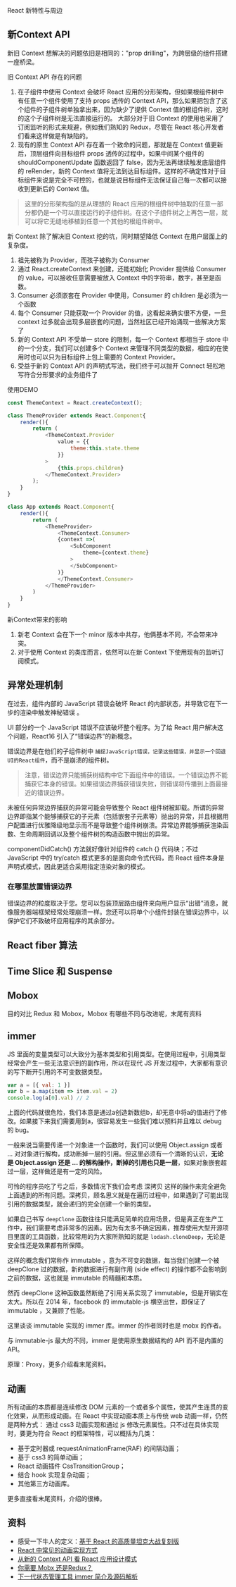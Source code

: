 React 新特性与周边

## 新Context API
新旧 Context 想解决的问题依旧是相同的："prop drilling"，为跨层级的组件搭建一座桥梁。

旧 Context API 存在的问题
1. 在子组件中使用 Context 会破坏 React 应用的分形架构，但如果根组件树中有任意一个组件使用了支持 props 透传的 Context API，那么如果把包含了这个组件的子组件树单独拿出来，因为缺少了提供 Context 值的根组件树，这时的这个子组件树是无法直接运行的。
大部分对于旧 Context 的使用也采用了订阅监听的形式来规避，例如我们熟知的 Redux，尽管在 React 核心开发者们看来这样做是有缺陷的。
2. 现有的原生 Context API 存在着一个致命的问题，那就是在 Context 值更新后，顶层组件向目标组件 props  透传的过程中，如果中间某个组件的 shouldComponentUpdate  函数返回了 false，因为无法再继续触发底层组件的 reRender，新的 Context 值将无法到达目标组件。这样的不确定性对于目标组件来说是完全不可控的，也就是说目标组件无法保证自己每一次都可以接收到更新后的 Context 值。

> 这里的分形架构指的是从理想的 React 应用的根组件树中抽取的任意一部分都仍是一个可以直接运行的子组件树。在这个子组件树之上再包一层，就可以将它无缝地移植到任意一个其他的根组件树中。

新 Context 除了解决旧 Context 挖的坑，同时期望降低 Context 在用户层面上的复杂度。
1. 祖先被称为 Provider，而孩子被称为 Consumer
2. 通过 React.createContext 来创建，还能初始化 Provider 提供给 Consumer 的 value，可以接收任意需要被放入 Context 中的字符串，数字，甚至是函数。
3. Consumer 必须嵌套在 Provider 中使用，Consumer 的 children 是必须为一个函数
4. 每个 Consumer 只能获取一个 Provider 的值，这看起来确实很不方便，一旦 context 过多就会出现多层嵌套的问题，当然社区已经开始涌现一些解决方案了
5. 新的 Context API 不受单一 store 的限制，每一个 Context 都相当于 store 中的一个分支，我们可以创建多个 Context 来管理不同类型的数据，相应的在使用时也可以只为目标组件上包上需要的 Context Provider。
6. 受益于新的 Context API 的声明式写法，我们终于可以抛开 Connect 轻松地写符合分形要求的业务组件了

使用DEMO
```js
const ThemeContext = React.createContext();

class ThemeProvider extends React.Component{
    render(){
        return (
            <ThemeContext.Provider
                value = {{
                    theme:this.state.theme
                }}
            >
                {this.props.children}
            </ThemeContext.Provider>
        );
    }
}

class App extends React.Component{
    render(){
        return (
            <ThemeProvider>
                <ThemeContext.Consumer>
                {context =>(
                    <SubComponent
                        theme={context.theme}
                    >
                    </SubComponent>
                )}
                </ThemeContext.Consumer>
            </ThemeProvider>
        )
    }
}
```

新Context带来的影响
1. 新老 Context 会在下一个 minor 版本中共存，他俩基本不同，不会带来冲突。
2. 对于使用 Context 的类库而言，依然可以在新 Context 下使用现有的监听订阅模式。

## 异常处理机制
在过去，组件内部的 JavaScript 错误会破坏 React 的内部状态，并导致它在下一步的渲染中触发神秘错误 。

UI 部分的一个 JavaScript 错误不应该破坏整个程序。为了给 React 用户解决这个问题，React16 引入了“错误边界”的新概念。

错误边界是在他们的子组件树中 `捕捉JavaScript错误，记录这些错误，并显示一个回退UI的React组件`，而不是崩溃的组件树。

> 注意，错误边界只能捕获树结构中它下面组件中的错误。一个错误边界不能捕获它本身的错误。如果错误边界捕获错误失败，则错误将传播到上面最接近的错误边界。

未被任何异常边界捕获的异常可能会导致整个 React 组件树被卸载。所谓的异常边界即指某个能够捕获它的子元素（包括嵌套子元素等）抛出的异常，并且根据用户配置进行优雅降级地显示而不是导致整个组件树崩溃。异常边界能够捕获渲染函数、生命周期回调以及整个组件树的构造函数中抛出的异常。

componentDidCatch() 方法就好像针对组件的 catch {} 代码块；不过 JavaScript 中的 try/catch 模式更多的是面向命令式代码，而 React 组件本身是声明式模式，因此更适合采用指定渲染对象的模式。

### 在哪里放置错误边界
错误边界的粒度取决于您。您可以包装顶层路由组件来向用户显示“出错”消息，就像服务器端框架经常处理崩溃一样。您还可以将单个小组件封装在错误边界中，以保护它们不致破坏应用程序的其余部分。

## React fiber 算法

## Time Slice 和 Suspense

## Mobox
目的对比 Redux 和 Mobox，Mobox 有哪些不同与改进呢，末尾有资料

## immer
JS 里面的变量类型可以大致分为基本类型和引用类型。在使用过程中，引用类型经常会产生一些无法意识到的副作用，所以在现代 JS 开发过程中，大家都有意识的写下断开引用的不可变数据类型。
```js
var a = [{ val: 1 }]
var b = a.map(item => item.val = 2)
console.log(a[0].val) // 2
```

上面的代码就很危险，我们本意是通过a创造新数组b，却无意中将a的值进行了修改。如果接下来我们需要用到a，很容易发生一些我们难以预料并且难以 debug 的 bug。

一般来说当需要传递一个对象进一个函数时，我们可以使用 Object.assign 或者 ... 对对象进行解构，成功断掉一层的引用。但这里必须有一个清晰的认识，**无论是 Object.assign 还是 ... 的解构操作，断掉的引用也只是一层**，如果对象嵌套超过一层，这样做还是有一定的风险。

可怜的程序员吃了亏之后，多数情况下我们会考虑 深拷贝 这样的操作来完全避免上面遇到的所有问题。深拷贝，顾名思义就是在遍历过程中，如果遇到了可能出现引用的数据类型，就会递归的完全创建一个新的类型。

如果自己书写 `deepClone` 函数往往只能满足简单的应用场景，但是真正在生产工作中，我们需要考虑非常多的因素。因为有太多不确定因素，推荐使用大型开源项目里面的工具函数，比较常用的为大家所熟知的就是 `lodash.cloneDeep`，无论是安全性还是效果都有所保障。

这样的概念我们常称作 immutable ，意为不可变的数据，每当我们创建一个被 deepClone 过的数据，新的数据进行有副作用 (side effect) 的操作都不会影响到之前的数据，这也就是 immutable 的精髓和本质。

然而 deepClone 这种函数虽然断绝了引用关系实现了 immutable，但是开销实在太大。所以在 2014 年，facebook 的 immutable-js 横空出世，即保证了 immutable ，又兼顾了性能。

这里谈谈 immutable 实现的 immer 库。immer 的作者同时也是 mobx 的作者。

与 immutable-js 最大的不同，immer 是使用原生数据结构的 API 而不是内置的 API。

原理：Proxy，更多介绍看末尾资料。

## 动画
所有动画的本质都是连续修改 DOM 元素的一个或者多个属性，使其产生连贯的变化效果，从而形成动画。在 React 中实现动画本质上与传统 web 动画一样，仍然是两种方式： 通过 css3 动画实现和通过 js 修改元素属性。只不过在具体实现时，要更为符合 React 的框架特性，可以概括为几类：
* 基于定时器或 requestAnimationFrame(RAF) 的间隔动画；
* 基于 css3 的简单动画；
* React 动画插件 CssTransitionGroup；
* 结合 hook 实现复杂动画；
* 其他第三方动画库。

更多直接看末尾资料，介绍的很棒。

## 资料
* 感受一下牛人的定义：[基于 React 的高质量坦克大战复刻版](https://qianduan.group/posts/5ace13b39fd64d5a7458a8c7)
* [React 中常见的动画实现方式](https://tech.youzan.com/react-animations/)
* [从新的 Context API 看 React 应用设计模式](https://zhuanlan.zhihu.com/p/33925435)
* [你需要 Mobx 还是Redux？](http://blog.codingplayboy.com/2018/02/11/mobx-vs-redux/)
* [下一代状态管理工具 immer 简介及源码解析](https://zhangzhao.name/2018/02/01/immer%20-%20immutable/)